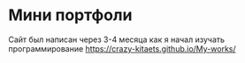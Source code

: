 # Мини портфоли
Сайт был написан через 3-4 месяца как я начал изучать программирование
https://crazy-kitaets.github.io/My-works/
